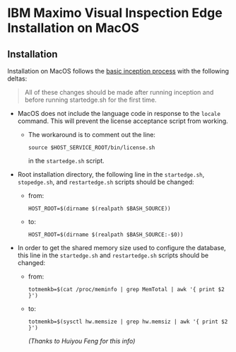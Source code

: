 # IBM Maximo Visual Inspection Edge Installation on MacOS

## Installation
Installation on MacOS follows the [basic inception process](inception_internals.md) with the following deltas:

> All of these changes should be made after running inception and before running startedge.sh for the first time.

- MacOS does not include the language code in response to the `locale` command. This will prevent the license acceptance script from working.
  - The workaround is to comment out the line:
    ```
    source $HOST_SERVICE_ROOT/bin/license.sh
    ```
    in the `startedge.sh` script.

- Root installation directory, the following line in the `startedge.sh`, `stopedge.sh`, and `restartedge.sh` scripts should be changed:
  - from:
    ```
    HOST_ROOT=$(dirname $(realpath $BASH_SOURCE))
    ```
  - to:
    ```
    HOST_ROOT=$(dirname $(realpath $BASH_SOURCE:-$0))
    ```
- In order to get the shared memory size used to configure the database, this line in the `startedge.sh` and `restartedge.sh` scripts should be changed:
  - from:
    ```
    totmemkb=$(cat /proc/meminfo | grep MemTotal | awk '{ print $2 }')
    ```
  - to:
    ```
    totmemkb=$(sysctl hw.memsize | grep hw.memsiz | awk '{ print $2 }')
    ```
    *(Thanks to Huiyou Feng for this info)*
    

